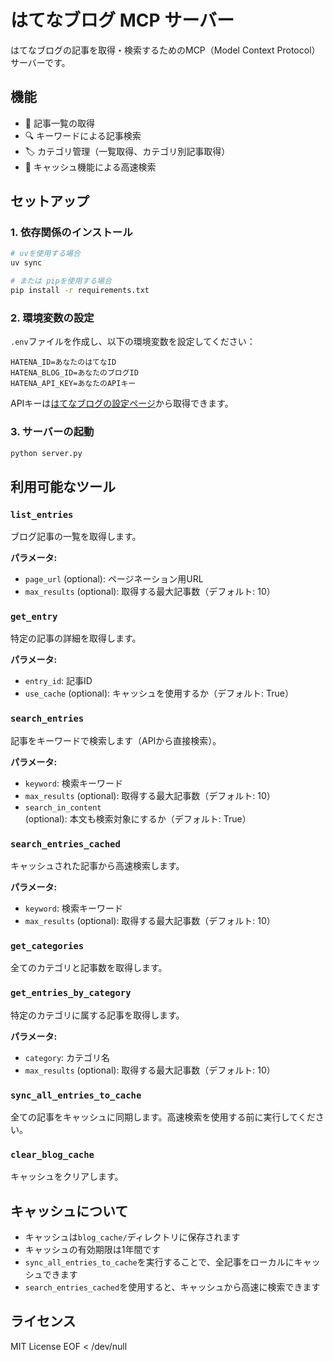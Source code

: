 # はてなブログ MCP サーバー

はてなブログの記事を取得・検索するためのMCP（Model Context Protocol）サーバーです。

## 機能

- 📝 記事一覧の取得
- 🔍 キーワードによる記事検索
- 🏷️ カテゴリ管理（一覧取得、カテゴリ別記事取得）
- 💾 キャッシュ機能による高速検索

## セットアップ

### 1. 依存関係のインストール

```bash
# uvを使用する場合
uv sync

# または pipを使用する場合
pip install -r requirements.txt
```

### 2. 環境変数の設定

`.env`ファイルを作成し、以下の環境変数を設定してください：

```env
HATENA_ID=あなたのはてなID
HATENA_BLOG_ID=あなたのブログID
HATENA_API_KEY=あなたのAPIキー
```

APIキーは[はてなブログの設定ページ](https://blog.hatena.ne.jp/)から取得できます。

### 3. サーバーの起動

```bash
python server.py
```

## 利用可能なツール

### `list_entries`
ブログ記事の一覧を取得します。

**パラメータ:**
- `page_url` (optional): ページネーション用URL
- `max_results` (optional): 取得する最大記事数（デフォルト: 10）

### `get_entry`
特定の記事の詳細を取得します。

**パラメータ:**
- `entry_id`: 記事ID
- `use_cache` (optional): キャッシュを使用するか（デフォルト: True）

### `search_entries`
記事をキーワードで検索します（APIから直接検索）。

**パラメータ:**
- `keyword`: 検索キーワード
- `max_results` (optional): 取得する最大記事数（デフォルト: 10）
- `search_in_content` (optional): 本文も検索対象にするか（デフォルト: True）

### `search_entries_cached`
キャッシュされた記事から高速検索します。

**パラメータ:**
- `keyword`: 検索キーワード
- `max_results` (optional): 取得する最大記事数（デフォルト: 10）

### `get_categories`
全てのカテゴリと記事数を取得します。

### `get_entries_by_category`
特定のカテゴリに属する記事を取得します。

**パラメータ:**
- `category`: カテゴリ名
- `max_results` (optional): 取得する最大記事数（デフォルト: 10）

### `sync_all_entries_to_cache`
全ての記事をキャッシュに同期します。高速検索を使用する前に実行してください。

### `clear_blog_cache`
キャッシュをクリアします。

## キャッシュについて

- キャッシュは`blog_cache/`ディレクトリに保存されます
- キャッシュの有効期限は1年間です
- `sync_all_entries_to_cache`を実行することで、全記事をローカルにキャッシュできます
- `search_entries_cached`を使用すると、キャッシュから高速に検索できます

## ライセンス

MIT License
EOF < /dev/null